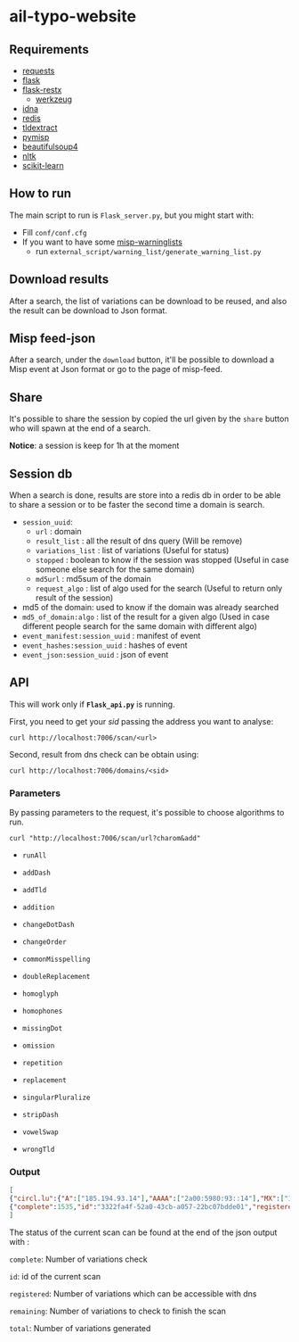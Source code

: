 # ail-typo-website

## Requirements

- [requests](https://github.com/psf/requests)
- [flask](https://flask.palletsprojects.com/en/2.1.x/)
- [flask-restx](https://github.com/python-restx/flask-restx)
  - [werkzeug](https://github.com/pallets/werkzeug/)
- [idna](https://github.com/kjd/idna)
- [redis](https://github.com/redis/redis-py)
- [tldextract](https://github.com/john-kurkowski/tldextract )
- [pymisp](https://github.com/MISP/PyMISP)
- [beautifulsoup4](https://pypi.org/project/beautifulsoup4/)
- [nltk](https://github.com/nltk/nltk)
- [scikit-learn](https://github.com/scikit-learn/scikit-learn)

## How to run

The main script to run is `Flask_server.py`, but you might start with:

- Fill `conf/conf.cfg`
- If you want to have some [misp-warninglists](https://github.com/MISP/misp-warninglists)
  - run  `external_script/warning_list/generate_warning_list.py`


## Download results

After a search, the list of variations can be download to be reused, and also the result can be download to Json format. 

## Misp feed-json

After a search, under the `download` button, it'll be possible to download a Misp event at Json format or go to the page of misp-feed.

## Share

It's possible to share the session by copied the url given by the `share` button who will spawn at the end of a search.

**Notice**: a session is keep for 1h at the moment

## Session db

When a search is done, results are store into a redis db in order to be able to share a session or to be faster the second time a domain is search.

- `session_uuid`:
  - `url` : domain
  - `result_list` : all the result of dns query (Will be remove)
  - `variations_list` : list of variations (Useful for status)
  - `stopped` : boolean to know if the session was stopped (Useful in case someone else search for the same domain)
  - `md5url` : md5sum of the domain
  - `request_algo` : list of algo used for the search (Useful to return only result of the session)
- md5 of the domain: used to know if the domain was already searched
- `md5_of_domain:algo` : list of the result for a given algo (Used in case different people search for the same domain with different algo)
- `event_manifest:session_uuid` : manifest of event
- `event_hashes:session_uuid` : hashes of event
- `event_json:session_uuid` : json of event

## API

This will work only if **`Flask_api.py`** is running.

First, you need to get your *sid* passing the address you want to analyse:

```
curl http://localhost:7006/scan/<url>
```

Second, result from dns check can be obtain using:

```
curl http://localhost:7006/domains/<sid>
```

### Parameters

By passing parameters to the request, it's possible to choose algorithms to run.

```
curl "http://localhost:7006/scan/url?charom&add"
```

- `runAll`

- `addDash`

- `addTld`

- `addition`

- `changeDotDash`

- `changeOrder`

- `commonMisspelling`

- `doubleReplacement`

- `homoglyph`

- `homophones`

- `missingDot`

- `omission`

- `repetition`

- `replacement`

- `singularPluralize`

- `stripDash`

- `vowelSwap`

- `wrongTld`

### Output

```json
[
{"circl.lu":{"A":["185.194.93.14"],"AAAA":["2a00:5980:93::14"],"MX":["10 cppy.circl.lu."],"NS":["ns3.eurodns.com.",...],"NotExist":false,"geoip":"Luxembourg"}}, ...
{"complete":1535,"id":"3322fa4f-52a0-43cb-a057-22bc07bdde01","registered":2,"remaining":4372,"total":5907} 
]
```

The status of the current scan can be found at the end of the json output with : 

`complete`: Number of variations check

`id`: id of the current scan

`registered`: Number of variations which can be accessible with dns

`remaining`: Number of variations  to check to finish the scan

`total`: Number of variations generated
